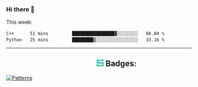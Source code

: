 ### Hi there 👋

This week:
<!--START_SECTION:waka-->

```txt
C++      51 mins         ████████████████▓░░░░░░░░   66.84 %
Python   25 mins         ████████▒░░░░░░░░░░░░░░░░   33.16 %
```

<!--END_SECTION:waka-->

---

<h2 style="text-align:center; font-weight: bold;" align="center"><img src="https://github.com/layer5io/layer5/blob/master/.github/assets/images/layer5/layer5-light-no-trim.svg" width="115px"> Badges: </h2>

<a href= "https://meshery.layer5.io/user/04079145-d65d-4d0f-a40e-533d358bea83?tab=badges"><img height="224px" src = "https://badges.layer5.io/assets/badges/patterns/patterns.png" alt = "Patterns" /></a>
